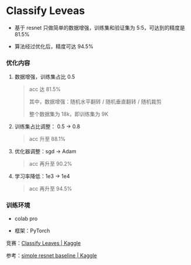 # Classify Leveas

- 基于 resnet 只做简单的数据增强，训练集和验证集为 5:5，可达到的精度是 81.5%

- 算法经过优化后，精度可达 94.5%

### 优化内容

1. 数据增强，训练集占比 0.5
   
   > acc 达 81.5%
   > 
   > 其中，数据增强：随机水平翻转 / 随机垂直翻转 / 随机裁剪
   > 
   > 整个数据集为 18k，即训练集为 9K

2. 训练集占比调整： 0.5 $\to$ 0.8
   
   > acc 升至 88.1%

3. 优化器调整：sgd $\to$ Adam
   
   > acc 再升至 90.2%

4. 学习率降低：1e3  $\to$ 1e4
   
   > acc 再升至 94.5%

### 训练环境

- colab pro

- 框架：PyTorch



竞赛：[Classify Leaves | Kaggle](https://www.kaggle.com/c/classify-leaves)

参考：[simple resnet baseline | Kaggle](https://www.kaggle.com/code/nekokiku/simple-resnet-baseline)
